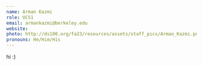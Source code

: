 ```yaml
---
name: Arman Kazmi
role: UCS1
email: armankazmi@berkeley.edu
website: 
photo: http://ds100.org/fa23/resources/assets/staff_pics/Arman_Kazmi.png
pronouns: He/Him/His
---
```

hi :)
